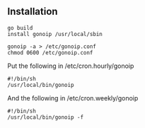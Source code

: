 ## Installation

	go build
	install gonoip /usr/local/sbin

	gonoip -a > /etc/gonoip.conf
	chmod 0600 /etc/gonoip.conf

Put the following in /etc/cron.hourly/gonoip

	#!/bin/sh
	/usr/local/bin/gonoip

And the following in /etc/cron.weekly/gonoip

	#!/bin/sh
	/usr/local/bin/gonoip -f

